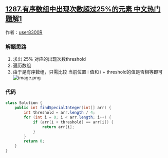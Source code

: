 ## [1287.有序数组中出现次数超过25%的元素 中文热门题解1](https://leetcode.cn/problems/element-appearing-more-than-25-in-sorted-array/solutions/100000/li-yong-you-xu-shu-zu-te-xing-qiu-jie-by-user8300r)

作者：[user8300R](https://leetcode.cn/u/user8300R)
### 解题思路
1. 求出 25% 对应的出现次数threshold
2. 遍历数组
3. 由于是有序数组，只需比较 当前位置 i 值和 i + threshold的值是否相等即可
![image.png](https://pic.leetcode-cn.com/04500e357eb58050f541298a63926f969cec36f65d73c4d4fe0c4d85912cc660-image.png)

### 代码

```java
class Solution {
    public int findSpecialInteger(int[] arr) {
        int threshold = arr.length / 4;
        for (int i = 0; i < arr.length; i++) {
            if (arr[i + threshold] == arr[i]) {
                return arr[i];
            }
        }
        return 0;
    }
}
```